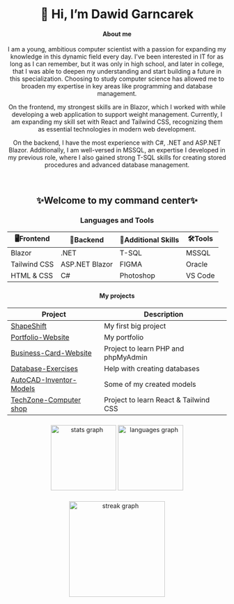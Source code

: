 <h1 align="center">👋 Hi, I’m Dawid Garncarek</h1>
<h4 align="center">About me</h4>
<p align="center"> I am a young, ambitious computer scientist with a passion for expanding my knowledge in this dynamic field every day. I've been interested in IT for as long as I can remember, but it was only in high school, and later in college, that I was able to deepen my understanding and start building a future in this specialization. Choosing to study computer science has allowed me to broaden my expertise in key areas like programming and database management.</p>

<p align="center"> On the frontend, my strongest skills are in Blazor, which I worked with while developing a web application to support weight management. Currently, I am expanding my skill set with React and Tailwind CSS, recognizing them as essential technologies in modern web development.</p>

<p align="center"> On the backend, I have the most experience with C#, .NET and ASP.NET Blazor. Additionally, I am well-versed in MSSQL, an expertise I developed in my previous role, where I also gained strong T-SQL skills for creating stored procedures and advanced database management.</p>

<p></br></p>

<h2 align="center">✨Welcome to my command center✨</h2>

<h3 align="center">Languages and Tools</h3>

<div align="center">
  
|  🖥Frontend  |   🧱Backend    | 💾Additional Skills | 🛠Tools |
| ------------ | -------------- | ------------- |----------|
| Blazor       | .NET     | T-SQL    |  MSSQL |
| Tailwind CSS     | ASP.NET Blazor       | FIGMA      | Oracle |
| HTML & CSS | C# | Photoshop | VS Code |

</div>

###

<h4 align="center">My projects</h4>

<div align="center">

| Project | Description |
|--------------------------|-----------------------------|
| [ShapeShift](https://github.com/DawidGarncarek/ShapeShift-Project) | My first big project |
| [Portfolio-Website](https://github.com/DawidGarncarek/Portfolio-Website) | My portfolio |
| [Business-Card-Website](https://github.com/DawidGarncarek/Business-Card-Website) | Project to learn PHP and phpMyAdmin |
| [Database-Exercises](https://github.com/DawidGarncarek/Database-Exercises) | Help with creating databases |
| [AutoCAD-Inventor-Models](https://github.com/DawidGarncarek/AutoCAD-Inventor-Models) | Some of my created models |
| [TechZone-Computer shop](https://github.com/DawidGarncarek/Project-sketch) | Project to learn React & Tailwind CSS |

</div>

###

<div align="center">
  <img src="https://github-readme-stats.vercel.app/api?username=DawidGarncarek&hide_title=false&hide_rank=false&show_icons=true&include_all_commits=true&count_private=true&disable_animations=false&theme=dracula&locale=en&hide_border=false" height="150" alt="stats graph"  />
  <img src="https://github-readme-stats.vercel.app/api/top-langs?username=DawidGarncarek&locale=en&hide_title=false&layout=compact&card_width=320&langs_count=5&theme=dracula&hide_border=false" height="150" alt="languages graph"  />
</div>

###

<div align="center">
  <img src="https://streak-stats.demolab.com?user=DawidGarncarek&locale=en&mode=daily&theme=dark&hide_border=false&border_radius=5&order=3" height="220" alt="streak graph"  />
</div>
